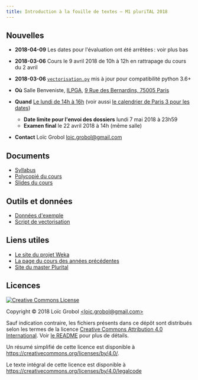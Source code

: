 ```yaml
---
title: Introduction à la fouille de textes — M1 pluriTAL 2018
---
```


## Nouvelles

  - **2018-04-09** Les dates pour l'évaluation ont été arrêtées : voir plus bas
  - **2018-03-06** Cours le 9 avril 2018 de 10h à 12h en rattrapage du cours du 2 avril
  - **2018-03-06** [`vectorisation.py`](https://loicgrobol.github.io/intro-fouille-textes/tools/vectorisation.py) mis à jour pour compatibilité python 3.6+

  - **Où** Salle Benveniste, [ILPGA](http://www.ilpga.univ-paris3.f), [9 Rue des Bernardins, 75005 Paris](https://www.openstreetmap.org/way/55894044)
  - **Quand** [Le lundi de 14h à 16h](https://calendar.google.com/calendar?cid=aGdsODY4a3F2YXVxMXBpOHU2MXUwZTNsZGdAZ3JvdXAuY2FsZW5kYXIuZ29vZ2xlLmNvbQ) (voir aussi [le calendrier de Paris 3 pour les dates](http://www.univ-paris3.fr/le-calendrier-universitaire-116398.kjsp))
      - **Date limite pour l'envoi des dossiers** lundi 7 mai 2018 à 23h59
      - **Examen final** le 22 avril 2018 à 14h (même salle)
  - **Contact** Loïc Grobol [<loic.grobol@gmail.com>](mailto:loic.grobol@gmail.com)

## Documents

  - [Syllabus](https://github.com/LoicGrobol/intro-fouille-textes/releases/download/2018/syllabus.pdf)
  - [Polycopié du cours](https://github.com/LoicGrobol/intro-fouille-textes/releases/download/2018/poly.pdf)
  - [Slides du cours](https://github.com/LoicGrobol/intro-fouille-textes/releases/download/2018/slides_introfdt.pdf)

## Outils et données

  - [Données d'exemple](https://loicgrobol.github.io/intro-fouille-textes/data.zip)
  - [Script de vectorisation](https://loicgrobol.github.io/intro-fouille-textes/tools/vectorisation.py)

## Liens utiles

  - [Le site du projet Weka](https://www.cs.waikato.ac.nz/ml/weka/)
  - [La page du cours des années précédentes](http://www.lattice.cnrs.fr/sites/itellier/fouille_textes.html)
  - [Site du master Plurital](http://plurital.org)

## Licences

<a rel="license" href="http://creativecommons.org/licenses/by/4.0/"><img alt="Creative Commons License" style="border-width:0" src="https://i.creativecommons.org/l/by/4.0/88x31.png"/></a>

 Copyright © 2018 Loïc Grobol [\<loic.grobol@gmail.com\>](mailto:loic.grobol@gmail.com)

 Sauf indication contraire, les fichiers présents dans ce dépôt sont distribués selon les termes de la licence [Creative Commons Attribution 4.0 International](https://creativecommons.org/licenses/by/4.0/). Voir [le README](../README.md#Licences) pour plus de détails.

 Un résumé simplifié de cette licence est disponible à <https://creativecommons.org/licenses/by/4.0/>.

 Le texte intégral de cette licence est disponible à <https://creativecommons.org/licenses/by/4.0/legalcode>
